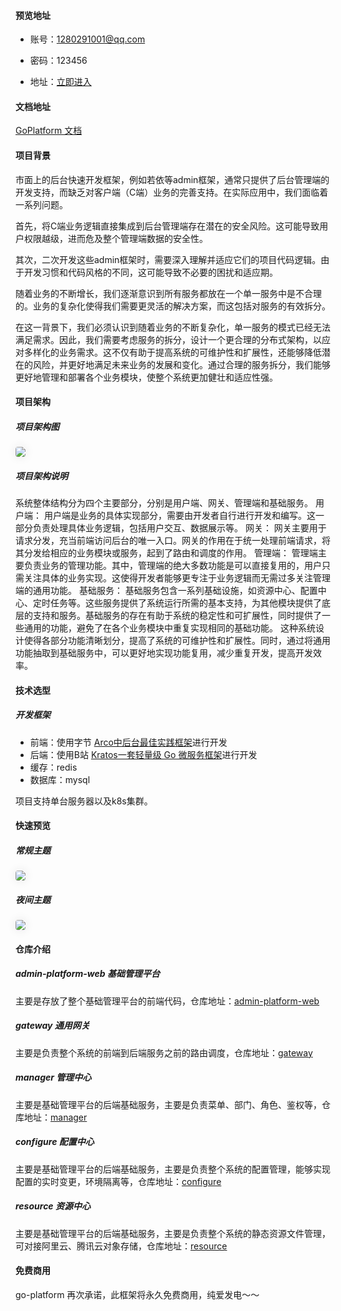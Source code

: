 
#### 预览地址
- 账号：1280291001@qq.com

- 密码：123456

- 地址：[立即进入](http://admin.qlime.cn)


#### 文档地址
[GoPlatform 文档](https://www.yuque.com/helloworld-ioafi/blvuyc/uow9xkke8kbkavla)
#### 项目背景
市面上的后台快速开发框架，例如若依等admin框架，通常只提供了后台管理端的开发支持，而缺乏对客户端（C端）业务的完善支持。在实际应用中，我们面临着一系列问题。

首先，将C端业务逻辑直接集成到后台管理端存在潜在的安全风险。这可能导致用户权限越级，进而危及整个管理端数据的安全性。

其次，二次开发这些admin框架时，需要深入理解并适应它们的项目代码逻辑。由于开发习惯和代码风格的不同，这可能导致不必要的困扰和适应期。

随着业务的不断增长，我们逐渐意识到所有服务都放在一个单一服务中是不合理的。业务的复杂化使得我们需要更灵活的解决方案，而这包括对服务的有效拆分。

在这一背景下，我们必须认识到随着业务的不断复杂化，单一服务的模式已经无法满足需求。因此，我们需要考虑服务的拆分，设计一个更合理的分布式架构，以应对多样化的业务需求。这不仅有助于提高系统的可维护性和扩展性，还能够降低潜在的风险，并更好地满足未来业务的发展和变化。通过合理的服务拆分，我们能够更好地管理和部署各个业务模块，使整个系统更加健壮和适应性强。


#### 项目架构
##### 项目架构图
<img style="box-shadow:0 0 15px rgba(0,0,0,0.1);border-radius: 4px;" src="./images/frame.jpg">

##### 项目架构说明
系统整体结构分为四个主要部分，分别是用户端、网关、管理端和基础服务。
用户端： 用户端是业务的具体实现部分，需要由开发者自行进行开发和编写。这一部分负责处理具体业务逻辑，包括用户交互、数据展示等。
网关： 网关主要用于请求分发，充当前端访问后台的唯一入口。网关的作用在于统一处理前端请求，将其分发给相应的业务模块或服务，起到了路由和调度的作用。
管理端： 管理端主要负责业务的管理功能。其中，管理端的绝大多数功能是可以直接复用的，用户只需关注具体的业务实现。这使得开发者能够更专注于业务逻辑而无需过多关注管理端的通用功能。
基础服务：
基础服务包含一系列基础设施，如资源中心、配置中心、定时任务等。这些服务提供了系统运行所需的基本支持，为其他模块提供了底层的支持和服务。基础服务的存在有助于系统的稳定性和可扩展性，同时提供了一些通用的功能，避免了在各个业务模块中重复实现相同的基础功能。
这种系统设计使得各部分功能清晰划分，提高了系统的可维护性和扩展性。同时，通过将通用功能抽取到基础服务中，可以更好地实现功能复用，减少重复开发，提高开发效率。

#### 技术选型
##### 开发框架
- 前端：使用字节 [Arco中后台最佳实践框架](https://arco.design/vue/docs/theme)进行开发
- 后端：使用B站 [Kratos一套轻量级 Go 微服务框架](https://github.com/go-kratos/kratos)进行开发
- 缓存：redis
- 数据库：mysql

项目支持单台服务器以及k8s集群。


#### 快速预览
##### 常规主题
<img style="box-shadow:0 0 15px rgba(0,0,0,0.1);border-radius: 4px;" src="./images/white-menu.png">

##### 夜间主题
<img style="box-shadow:0 0 15px rgba(0,0,0,0.1);border-radius: 4px;" src="./images/black-menu.png">

#### 仓库介绍

##### admin-platform-web 基础管理平台
主要是存放了整个基础管理平台的前端代码，仓库地址：[admin-platform-web](https://github.com/limes-cloud/basic-platform-web)

##### gateway 通用网关
主要是负责整个系统的前端到后端服务之前的路由调度，仓库地址：[gateway](https://github.com/limes-cloud/gateway)

##### manager 管理中心
主要是基础管理平台的后端基础服务，主要是负责菜单、部门、角色、鉴权等，仓库地址：[manager](https://github.com/limes-cloud/manager)

##### configure 配置中心
主要是基础管理平台的后端基础服务，主要是负责整个系统的配置管理，能够实现配置的实时变更，环境隔离等，仓库地址：[configure](https://github.com/limes-cloud/configure)

##### resource 资源中心
主要是基础管理平台的后端基础服务，主要是负责整个系统的静态资源文件管理，可对接阿里云、腾讯云对象存储，仓库地址：[resource](https://github.com/limes-cloud/resource)

#### 免费商用
go-platform 再次承诺，此框架将永久免费商用，纯爱发电～～
